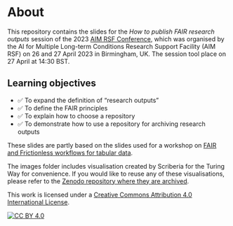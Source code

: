 # About
This repository contains the slides for the *How to publish FAIR research outputs* session of the 2023 [AIM RSF Conference](https://uobevents.eventsair.com/alan-turing/), which was organised by the AI for Multiple Long-term Conditions Research Support Facility (AIM RSF) on 26 and 27 April 2023 in Birmingham, UK.
The session tool place on 27 April at 14:30 BST.

## Learning objectives
- ✅ To expand the definition of “research outputs”
- ✅ To define the FAIR principles
- ✅ To explain how to choose a repository
- ✅ To demonstrate how to use a repository for archiving research outputs

These slides are partly based on the slides used for a workshop on [FAIR and Frictionless workflows for tabular data](https://github.com/eirini-zormpa/frictionless-data-workshop).

The images folder includes visualisation created by Scriberia for the Turing Way for convenience.
If you would like to reuse any of these visualisations, please refer to the [Zenodo repository where they are archived](https://zenodo.org/record/7587336#.ZEot1HbMIV8).

This work is licensed under a [Creative Commons Attribution 4.0 International License][cc-by].

[![CC BY 4.0][cc-by-image]][cc-by]

[cc-by]: http://creativecommons.org/licenses/by/4.0/
[cc-by-image]: https://i.creativecommons.org/l/by/4.0/88x31.png
[cc-by-shield]: https://img.shields.io/badge/License-CC%20BY%204.0-lightgrey.svg
